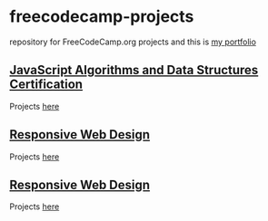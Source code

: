 # freecodecamp-projects
repository for FreeCodeCamp.org projects
and this is [my portfolio](https://www.freecodecamp.org/eminos10)

## [JavaScript Algorithms and Data Structures Certification](https://www.freecodecamp.org/certification/eminos10/javascript-algorithms-and-data-structures)
Projects [here](https://github.com/medamineamara/freecodecamp-projects/tree/master/JavaScript%20Algorithms%20and%20Data%20Structures)


## [Responsive Web Design](https://www.freecodecamp.org/certification/eminos10/responsive-web-design)
Projects [here](https://codepen.io/eminos10/full/VwmZJNr)

## [Responsive Web Design](https://www.freecodecamp.org/certification/eminos10/front-end-libraries)
Projects [here](https://codepen.io/eminos10)
